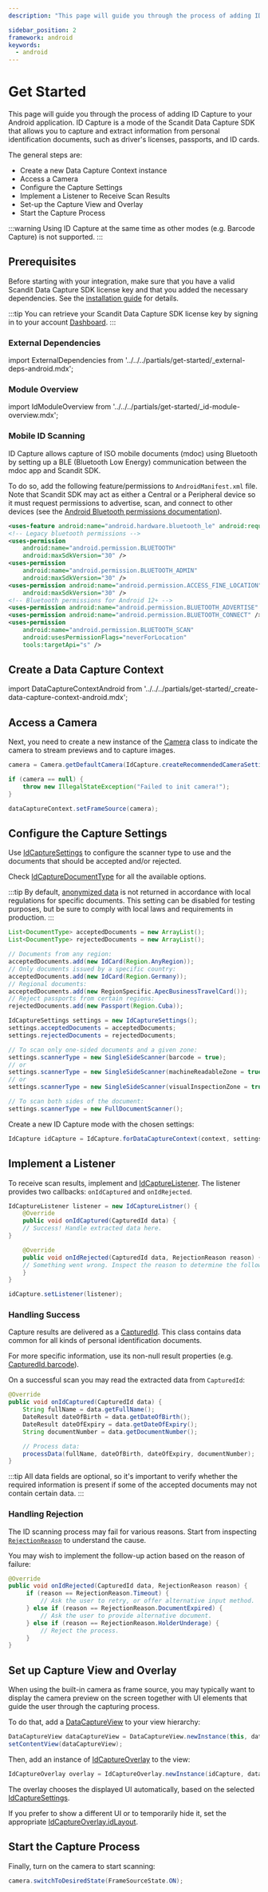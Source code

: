 ```yaml
---
description: "This page will guide you through the process of adding ID Capture to your Android application. ID Capture is a mode of the Scandit Data Capture SDK that allows you to capture and extract information from personal identification documents, such as driver's licenses, passports, and ID cards.                                                     "

sidebar_position: 2
framework: android
keywords:
  - android
---
```


# Get Started

This page will guide you through the process of adding ID Capture to your Android application. ID Capture is a mode of the Scandit Data Capture SDK that allows you to capture and extract information from personal identification documents, such as driver's licenses, passports, and ID cards.

The general steps are:

- Create a new Data Capture Context instance
- Access a Camera
- Configure the Capture Settings
- Implement a Listener to Receive Scan Results
- Set-up the Capture View and Overlay
- Start the Capture Process

:::warning
Using ID Capture at the same time as other modes (e.g. Barcode Capture) is not supported.
:::

## Prerequisites

Before starting with your integration, make sure that you have a valid Scandit Data Capture SDK license key and that you added the necessary dependencies. See the [installation guide](/sdks/android/add-sdk.md) for details.

:::tip
You can retrieve your Scandit Data Capture SDK license key by signing in to your account [Dashboard](https://ssl.scandit.com/dashboard/sign-in).
:::

### External Dependencies

import ExternalDependencies from '../../../partials/get-started/_external-deps-android.mdx';

<ExternalDependencies/>

### Module Overview

import IdModuleOverview from '../../../partials/get-started/_id-module-overview.mdx';

<IdModuleOverview/>

### Mobile ID Scanning

ID Capture allows capture of ISO mobile documents (mdoc) using Bluetooth by setting up a BLE (Bluetooth Low Energy) communication between the mdoc app and Scandit SDK.

To do so, add the following feature/permissions to `AndroidManifest.xml` file. Note that Scandit SDK may act as either a Central or a Peripheral device so it must request permissions to advertise, scan, and connect to other devices (see the [Android Bluetooth permissions documentation](https://developer.android.com/develop/connectivity/bluetooth/bt-permissions)).

```xml
<uses-feature android:name="android.hardware.bluetooth_le" android:required="true"/>
<!-- Legacy bluetooth permissions -->
<uses-permission
    android:name="android.permission.BLUETOOTH"
    android:maxSdkVersion="30" />
<uses-permission
    android:name="android.permission.BLUETOOTH_ADMIN"
    android:maxSdkVersion="30" />
<uses-permission android:name="android.permission.ACCESS_FINE_LOCATION"
    android:maxSdkVersion="30" />
<!-- Bluetooth permissions for Android 12+ -->
<uses-permission android:name="android.permission.BLUETOOTH_ADVERTISE" />
<uses-permission android:name="android.permission.BLUETOOTH_CONNECT" />
<uses-permission
    android:name="android.permission.BLUETOOTH_SCAN"
    android:usesPermissionFlags="neverForLocation"
    tools:targetApi="s" />
```

## Create a Data Capture Context

import DataCaptureContextAndroid from '../../../partials/get-started/_create-data-capture-context-android.mdx';

<DataCaptureContextAndroid/>

## Access a Camera

Next, you need to create a new instance of the [Camera](https://docs.scandit.com/data-capture-sdk/android/core/api/camera.html#class-scandit.datacapture.core.Camera) class to indicate the camera to stream previews and to capture images.

```java
camera = Camera.getDefaultCamera(IdCapture.createRecommendedCameraSettings());

if (camera == null) {
    throw new IllegalStateException("Failed to init camera!");
}

dataCaptureContext.setFrameSource(camera);
```

## Configure the Capture Settings

Use [IdCaptureSettings](https://docs.scandit.com/data-capture-sdk/android/id-capture/api/id-capture-settings.html#class-scandit.datacapture.id.IdCaptureSettings) to configure the scanner type to use and the documents that should be accepted and/or rejected.

Check [IdCaptureDocumentType](https://docs.scandit.com/data-capture-sdk/android/id-capture/api/id-capture-document.html#enum-scandit.datacapture.id.IdCaptureDocumentType) for all the available options.

:::tip
By default, [anonymized data](./advanced.md#configure-data-anonymization) is not returned in accordance with local regulations for specific documents. This setting can be disabled for testing purposes, but be sure to comply with local laws and requirements in production.
:::

```java
List<DocumentType> acceptedDocuments = new ArrayList();
List<DocumentType> rejectedDocuments = new ArrayList();

// Documents from any region:
acceptedDocuments.add(new IdCard(Region.AnyRegion));
// Only documents issued by a specific country:
acceptedDocuments.add(new IdCard(Region.Germany));
// Regional documents:
acceptedDocuments.add(new RegionSpecific.ApecBusinessTravelCard());
// Reject passports from certain regions:
rejectedDocuments.add(new Passport(Region.Cuba));

IdCaptureSettings settings = new IdCaptureSettings();
settings.acceptedDocuments = acceptedDocuments;
settings.rejectedDocuments = rejectedDocuments;

// To scan only one-sided documents and a given zone:
settings.scannerType = new SingleSideScanner(barcode = true);
// or
settings.scannerType = new SingleSideScanner(machineReadableZone = true);
// or
settings.scannerType = new SingleSideScanner(visualInspectionZone = true);

// To scan both sides of the document:
settings.scannerType = new FullDocumentScanner();
```

Create a new ID Capture mode with the chosen settings:

```java
IdCapture idCapture = IdCapture.forDataCaptureContext(context, settings);
```

## Implement a Listener

To receive scan results, implement and [IdCaptureListener](https://docs.scandit.com/data-capture-sdk/android/id-capture/api/id-capture-listener.html#interface-scandit.datacapture.id.IIdCaptureListener). The listener provides two callbacks: `onIdCaptured` and `onIdRejected`.

```java
IdCaptureListener listener = new IdCaptureListner() {
    @Override
    public void onIdCaptured(CapturedId data) {
    // Success! Handle extracted data here.
}

    @Override
    public void onIdRejected(CapturedId data, RejectionReason reason) {
    // Something went wrong. Inspect the reason to determine the follow-up action.
    }
}

idCapture.setListener(listener);
```

### Handling Success

Capture results are delivered as a [CapturedId](https://docs.scandit.com/data-capture-sdk/android/id-capture/api/captured-id.html#class-scandit.datacapture.id.CapturedId). This class contains data common for all kinds of personal identification documents.

For more specific information, use its non-null result properties (e.g. [CapturedId.barcode](https://docs.scandit.com/data-capture-sdk/android/id-capture/api/captured-id.html#property-scandit.datacapture.id.CapturedId.Barcode)).

On a successful scan you may read the extracted data from `CapturedId`:
    
```java
@Override
public void onIdCaptured(CapturedId data) {
    String fullName = data.getFullName();
    DateResult dateOfBirth = data.getDateOfBirth();
    DateResult dateOfExpiry = data.getDateOfExpiry();
    String documentNumber = data.getDocumentNumber();

    // Process data:
    processData(fullName, dateOfBirth, dateOfExpiry, documentNumber); 
}
```
:::tip
All data fields are optional, so it's important to verify whether the required information is present  if some of the accepted documents may not contain certain data.
:::

### Handling Rejection

The ID scanning process may fail for various reasons. Start from inspecting [`RejectionReason`](https://docs.scandit.com/data-capture-sdk/android/id-capture/api/rejection-reason.html#enum-scandit.datacapture.id.RejectionReason) to understand the cause.

You may wish to implement the follow-up action based on the reason of failure:

```java
@Override
public void onIdRejected(CapturedId data, RejectionReason reason) {
     if (reason == RejectionReason.Timeout) {
         // Ask the user to retry, or offer alternative input method.
     } else if (reason == RejectionReason.DocumentExpired) {
         // Ask the user to provide alternative document.
     } else if (reason == RejectionReason.HolderUnderage) {
         // Reject the process.
     }
}
```

## Set up Capture View and Overlay

When using the built-in camera as frame source, you may typically want to display the camera preview on the screen together with UI elements that guide the user through the capturing process.

To do that, add a [DataCaptureView](https://docs.scandit.com/data-capture-sdk/android/core/api/ui/data-capture-view.html#class-scandit.datacapture.core.ui.DataCaptureView) to your view hierarchy:

```java
DataCaptureView dataCaptureView = DataCaptureView.newInstance(this, dataCaptureContext);
setContentView(dataCaptureView);
```

Then, add an instance of [IdCaptureOverlay](https://docs.scandit.com/data-capture-sdk/android/id-capture/api/ui/id-capture-overlay.html#class-scandit.datacapture.id.ui.IdCaptureOverlay) to the view:

```java
IdCaptureOverlay overlay = IdCaptureOverlay.newInstance(idCapture, dataCaptureView);
```

The overlay chooses the displayed UI automatically, based on the selected [IdCaptureSettings](https://docs.scandit.com/data-capture-sdk/android/id-capture/api/id-capture-settings.html#class-scandit.datacapture.id.IdCaptureSettings).

If you prefer to show a different UI or to temporarily hide it, set the appropriate [IdCaptureOverlay.idLayout](https://docs.scandit.com/data-capture-sdk/android/id-capture/api/ui/id-capture-overlay.html#property-scandit.datacapture.id.ui.IdCaptureOverlay.IdLayout).

## Start the Capture Process

Finally, turn on the camera to start scanning:

```java
camera.switchToDesiredState(FrameSourceState.ON);
```
